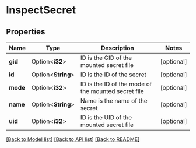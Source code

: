 # InspectSecret

## Properties

Name | Type | Description | Notes
------------ | ------------- | ------------- | -------------
**gid** | Option<**i32**> | ID is the GID of the mounted secret file | [optional]
**id** | Option<**String**> | ID is the ID of the secret | [optional]
**mode** | Option<**i32**> | ID is the ID of the mode of the mounted secret file | [optional]
**name** | Option<**String**> | Name is the name of the secret | [optional]
**uid** | Option<**i32**> | ID is the UID of the mounted secret file | [optional]

[[Back to Model list]](../README.md#documentation-for-models) [[Back to API list]](../README.md#documentation-for-api-endpoints) [[Back to README]](../README.md)


